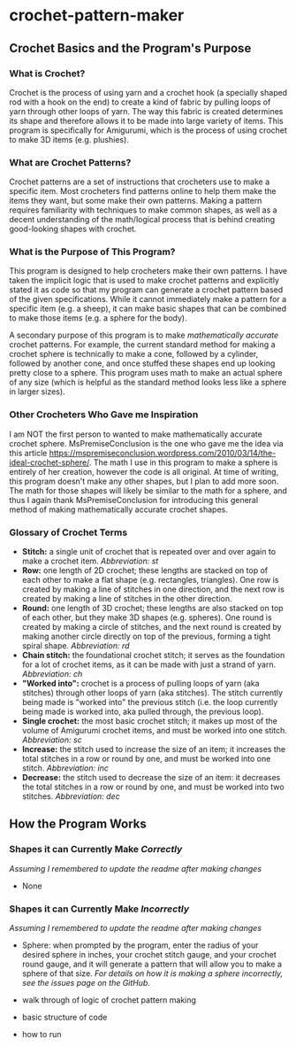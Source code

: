# crochet-pattern-maker

## Crochet Basics and the Program's Purpose

### What is Crochet?

Crochet is the process of using yarn and a crochet hook (a specially shaped rod with a hook on the end) to create a kind of fabric by pulling loops of yarn through other loops of yarn. The way this fabric is created determines its shape and therefore allows it to be made into large variety of items. This program is specifically for Amigurumi, which is the process of using crochet to make 3D items (e.g. plushies).

### What are Crochet Patterns?

Crochet patterns are a set of instructions that crocheters use to make a specific item. Most crocheters find patterns online to help them make the items they want, but some make their own patterns. Making a pattern requires familiarity with techniques to make common shapes, as well as a decent understanding of the math/logical process that is behind creating good-looking shapes with crochet.

### What is the Purpose of This Program?

This program is designed to help crocheters make their own patterns. I have taken the implicit logic that is used to make crochet patterns and explicitly stated it as code so that my program can generate a crochet pattern based of the given specifications. While it cannot immediately make a pattern for a specific item (e.g. a sheep), it can make basic shapes that can be combined to make those items (e.g. a sphere for the body).

A secondary purpose of this program is to make *mathematically accurate* crochet patterns. For example, the current standard method for making a crochet sphere is technically to make a cone, followed by a cylinder, followed by another cone, and once stuffed these shapes end up looking pretty close to a sphere. This program uses math to make an actual sphere of any size (which is helpful as the standard method looks less like a sphere in larger sizes).

### Other Crocheters Who Gave me Inspiration

I am NOT the first person to wanted to make mathematically accurate crochet sphere. MsPremiseConclusion is the one who gave me the idea via this article https://mspremiseconclusion.wordpress.com/2010/03/14/the-ideal-crochet-sphere/. The math I use in this program to make a sphere is entirely of her creation, however the code is all original. At time of writing, this program doesn't make any other shapes, but I plan to add more soon. The math for those shapes will likely be similar to the math for a sphere, and thus I again thank MsPremiseConclusion for introducing this general method of making mathematically accurate crochet shapes.

### Glossary of Crochet Terms

- **Stitch:** a single unit of crochet that is repeated over and over again to make a crochet item. *Abbreviation: st*
- **Row:** one length of 2D crochet; these lengths are stacked on top of each other to make a flat shape (e.g. rectangles, triangles). One row is created by making a line of stitches in one direction, and the next row is created by making a line of stitches in the other direction.
- **Round:** one length of 3D crochet; these lengths are also stacked on top of each other, but they make 3D shapes (e.g. spheres). One round is created by making a circle of stitches, and the next round is created by making another circle directly on top of the previous, forming a tight spiral shape. *Abbreviation: rd*
- **Chain stitch:** the foundational crochet stitch; it serves as the foundation for a lot of crochet items, as it can be made with just a strand of yarn. *Abbreviation: ch*
- **"Worked into":** crochet is a process of pulling loops of yarn (aka stitches) through other loops of yarn (aka stitches). The stitch currently being made is "worked into" the previous stitch (i.e. the loop currently being made is worked into, aka pulled through, the previous loop). 
- **Single crochet:** the most basic crochet stitch; it makes up most of the volume of Amigurumi crochet items, and must be worked into one stitch. *Abbreviation: sc*
- **Increase:** the stitch used to increase the size of an item; it increases the total stitches in a row or round by one, and must be worked into one stitch. *Abbreviation: inc*
- **Decrease:** the stitch used to decrease the size of an item: it decreases the total stitches in a row or round by one, and must be worked into two stitches. *Abbreviation: dec*

## How the Program Works

### Shapes it can Currently Make *Correctly*

*Assuming I remembered to update the readme after making changes*
- None

### Shapes it can Currently Make *Incorrectly*

*Assuming I remembered to update the readme after making changes*
- Sphere: when prompted by the program, enter the radius of your desired sphere in inches, your crochet stitch gauge, and your crochet round gauge, and it will generate a pattern that will allow you to make a sphere of that size. *For details on how it is making a sphere incorrectly, see the issues page on the GitHub.*


- walk through of logic of crochet pattern making
- basic structure of code
- how to run